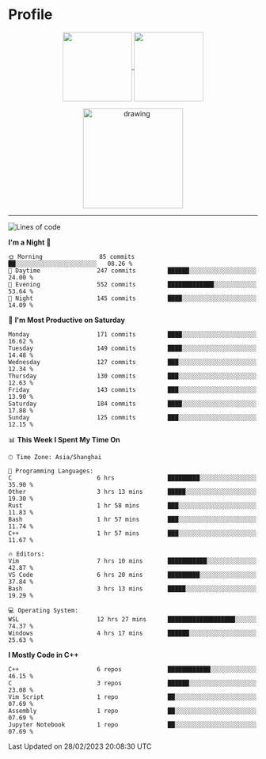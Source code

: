 # Profile

<p align="center">
  <a href="https://github.com/SourVoice">
    <img
      align="center"
      height="140em"
      src="https://github-readme-stats.vercel.app/api?username=SourVoice&show_icons=true&include_all_commits=true&count_private=true&theme=tokyonight"
    />
  </a>
  <a href="https://github.com/SourVoice">
    <img
      align="center"
      height="140em"
      src="https://github-readme-stats.vercel.app/api/top-langs/?username=SourVoice&show_icons=true&include_all_commits=true&count_private=true&layout=compact&theme=tokyonight"
    />
  </a>
</p>

<p align="center">
   <a href="https://github.com/SourVoice">
    <img
      align="center"
      height="202em"
      alt="drawing"
      src="https://activity-graph.herokuapp.com/graph?username=SourVoice&theme=react-dark"
    />
  </a>
</p>

---
<!--START_SECTION:waka-->
![Lines of code](https://img.shields.io/badge/From%20Hello%20World%20I%27ve%20Written-1.4%20million%20lines%20of%20code-blue)

**I'm a Night 🦉** 

```text
🌞 Morning                85 commits          ██░░░░░░░░░░░░░░░░░░░░░░░   08.26 % 
🌆 Daytime                247 commits         ██████░░░░░░░░░░░░░░░░░░░   24.00 % 
🌃 Evening                552 commits         █████████████░░░░░░░░░░░░   53.64 % 
🌙 Night                  145 commits         ████░░░░░░░░░░░░░░░░░░░░░   14.09 % 
```
📅 **I'm Most Productive on Saturday** 

```text
Monday                   171 commits         ████░░░░░░░░░░░░░░░░░░░░░   16.62 % 
Tuesday                  149 commits         ████░░░░░░░░░░░░░░░░░░░░░   14.48 % 
Wednesday                127 commits         ███░░░░░░░░░░░░░░░░░░░░░░   12.34 % 
Thursday                 130 commits         ███░░░░░░░░░░░░░░░░░░░░░░   12.63 % 
Friday                   143 commits         ███░░░░░░░░░░░░░░░░░░░░░░   13.90 % 
Saturday                 184 commits         ████░░░░░░░░░░░░░░░░░░░░░   17.88 % 
Sunday                   125 commits         ███░░░░░░░░░░░░░░░░░░░░░░   12.15 % 
```


📊 **This Week I Spent My Time On** 

```text
🕑︎ Time Zone: Asia/Shanghai

💬 Programming Languages: 
C                        6 hrs               █████████░░░░░░░░░░░░░░░░   35.90 % 
Other                    3 hrs 13 mins       █████░░░░░░░░░░░░░░░░░░░░   19.30 % 
Rust                     1 hr 58 mins        ███░░░░░░░░░░░░░░░░░░░░░░   11.83 % 
Bash                     1 hr 57 mins        ███░░░░░░░░░░░░░░░░░░░░░░   11.74 % 
C++                      1 hr 57 mins        ███░░░░░░░░░░░░░░░░░░░░░░   11.67 % 

🔥 Editors: 
Vim                      7 hrs 10 mins       ███████████░░░░░░░░░░░░░░   42.87 % 
VS Code                  6 hrs 20 mins       █████████░░░░░░░░░░░░░░░░   37.84 % 
Bash                     3 hrs 13 mins       █████░░░░░░░░░░░░░░░░░░░░   19.29 % 

💻 Operating System: 
WSL                      12 hrs 27 mins      ███████████████████░░░░░░   74.37 % 
Windows                  4 hrs 17 mins       ██████░░░░░░░░░░░░░░░░░░░   25.63 % 
```

**I Mostly Code in C++** 

```text
C++                      6 repos             ████████████░░░░░░░░░░░░░   46.15 % 
C                        3 repos             ██████░░░░░░░░░░░░░░░░░░░   23.08 % 
Vim Script               1 repo              ██░░░░░░░░░░░░░░░░░░░░░░░   07.69 % 
Assembly                 1 repo              ██░░░░░░░░░░░░░░░░░░░░░░░   07.69 % 
Jupyter Notebook         1 repo              ██░░░░░░░░░░░░░░░░░░░░░░░   07.69 % 
```




 Last Updated on 28/02/2023 20:08:30 UTC
<!--END_SECTION:waka-->
